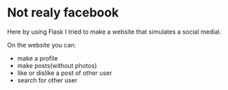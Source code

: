 # Not realy facebook

Here by using Flask I tried to make a website that simulates a social medial.

On the website you can:

- make a profile
- make posts(without photos)
- like or dislike a post of other user
- search for other user

